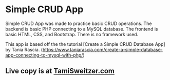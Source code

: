 
# Simple CRUD App

Simple CRUD App was made to practice basic CRUD operations. The backend is basic PHP connecting to a MySQL database. The frontend is basic HTML, CSS, and Bootstrap. There is no framework used.

This app is based off the the tutorial [Create a Simple CRUD Database App] by Tania Rascia.
(https://www.taniarascia.com/create-a-simple-database-app-connecting-to-mysql-with-php/) 

## Live copy is at [TamiSweitzer.com](http://tamisweitzer.com/SimpleCRUD/public/)

